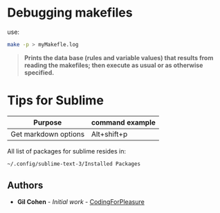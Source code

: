 # Debugging makefiles

use:
```bash
make -p > myMakefle.log
```
>**Prints the data base (rules and variable values) that results from reading the makefiles; then execute as usual or as  otherwise  specified.**

# Tips for Sublime



Purpose | command example
------------ | -------------
 Get markdown options | Alt+shift+p



 All list of packages for sublime resides in:
```bash
~/.config/sublime-text-3/Installed Packages
```

## Authors

* **Gil Cohen** - *Initial work* - [CodingForPleasure](https://github.com/CodingForpleasure)


